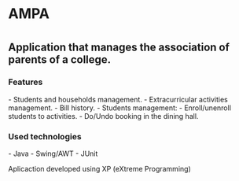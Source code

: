 <h1>AMPA<h1> 
<h2>Application that manages the association of parents of a college.</h2>

<h3>Features</h3>
 - Students and households management.
 - Extracurricular activities management.
 - Bill history.
 - Students management:
   - Enroll/unenroll students to activities.
   - Do/Undo booking in the dining hall.

<h3>Used technologies</h3>
 - Java
 - Swing/AWT
 - JUnit


Aplicaction developed using XP (eXtreme Programming)
